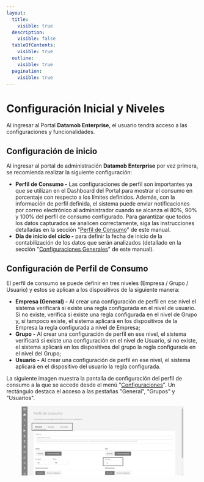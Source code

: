 ```yaml
---
layout:
  title:
    visible: true
  description:
    visible: false
  tableOfContents:
    visible: true
  outline:
    visible: true
  pagination:
    visible: true
---
```


# Configuración Inicial y Niveles

Al ingresar al Portal  **Datamob Enterprise**, el usuario tendrá acceso a las configuraciones y funcionalidades.

## **Configuración de inicio**

Al ingresar al portal de administración **Datamob Enterprise** por vez primera, se recomienda realizar la siguiente configuración:

* **Perfil de Consumo -** Las configuraciones de perfil son importantes ya que se utilizan en el Dashboard del Portal para mostrar el consumo en porcentaje con respecto a los límites definidos. Además, con la información de perfil definida, el sistema puede enviar notificaciones por correo electrónico al administrador cuando se alcanza el 80%, 90% y 100% del perfil de consumo configurado. Para garantizar que todos los datos capturados se analicen correctamente, siga las instrucciones detalladas en la sección "[Perfil de Consumo](configuracion/perfil-de-consumo.md)" de este manual.  &#x20;
* **Día de inicio del ciclo -** para definir la fecha de inicio de la contabilización de los datos que serán analizados (detallado en la sección "[Configuraciones Generales](empresa/configuracion-general.md)" de este manual).

## **Configuración de Perfil de Consumo**

El perfil de consumo se puede definir en tres niveles (Empresa / Grupo / Usuario) y estos se aplican a los dispositivos de la siguiente manera:

* **Empresa (General) -** Al crear una configuración de perfil en ese nivel el sistema verificará si existe una regla configurada en el nivel de usuario. Si no existe, verifica si existe una regla configurada en el nivel de Grupo y, si tampoco existe, el sistema aplicará en los dispositivos de la Empresa la regla configurada a nivel de Empresa;
* **Grupo -** Al crear una configuración de perfil en ese nivel, el sistema verificará si existe una configuración en el nivel de Usuario, si no existe, el sistema aplicará en los dispositivos del grupo la regla configurada en el nivel del Grupo;
* **Usuario -** Al crear una configuración de perfil en ese nivel, el sistema aplicará en el dispositivo del usuario la regla configurada.

La siguiente imagen muestra la pantalla de configuración del perfil de consumo a la que se accede desde el menú "[Configuraciones](configuracion/)". Un rectángulo destaca el acceso a las pestañas "General", "Grupos" y "Usuarios".

<figure><img src="../.gitbook/assets/9 (4).png" alt=""><figcaption></figcaption></figure>
